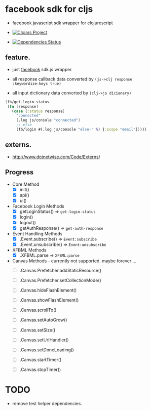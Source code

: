 # facebook sdk for cljs
* facebook javascript sdk wrapper for clojurescript

* [![Clojars Project](http://clojars.org/fb-sdk-cljs/latest-version.svg)](http://clojars.org/fb-sdk-cljs)

* [![Dependencies Status](http://jarkeeper.com/netpyoung/fb-sdk-cljs/status.png)](http://jarkeeper.com/netpyoung/fb-sdk-cljs)



## feature.
* just [facebook](https://developers.facebook.com/docs/javascript/) sdk.js wrapper.

* all response callback data converted by `(js->clj response :keywordize-keys true)`

* all input dictionary data converted by `(clj->js dicionary)`


```clojure
(fb/get-login-status
 (fn [response]
   (case (:status response)
     "connected"
     (.log js/console "connected")
     ;; else
     (fb/login #(.log js/console "else-" %) {:scope "email"}))))
```


## externs.

* http://www.dotnetwise.com/Code/Externs/

## Progress

* Core Method
  - [x] init()
  - [x] api()
  - [x] ui()

* Facebook Login Methods
  - [x] getLoginStatus() => `get-login-status`
  - [x] login()
  - [x] logout()
  - [x] getAuthResponse() => `get-auth-response`

* Event Handling Methods
  - [x] .Event.subscribe() => `Event:subscribe`
  - [x] .Event.unsubscribe() => `Event:unsubscribe`

* XFBML Methods
  - [x] .XFBML.parse => `XFBML:parse`

* Canvas Methods - currently not supported. maybe forever ...
  - [ ] .Canvas.Prefetcher.addStaticResource()
  - [ ] .Canvas.Prefetcher.setCollectionMode()
  - [ ] .Canvas.hideFlashElement()
  - [ ] .Canvas.showFlashElement()
  - [ ] .Canvas.scrollTo()
  - [ ] .Canvas.setAutoGrow()
  - [ ] .Canvas.setSize()
  - [ ] .Canvas.setUrlHandler()
  - [ ] .Canvas.setDoneLoading()
  - [ ] .Canvas.startTimer()
  - [ ] .Canvas.stopTimer()


# TODO
* remove test helper dependencies.
